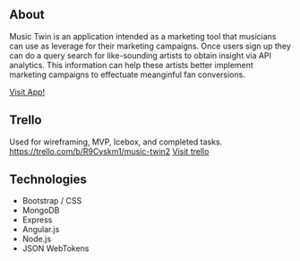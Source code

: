 ## About
Music Twin is an application intended as a marketing tool that musicians can use
as leverage for their marketing campaigns. Once users sign up they can do a query
search for like-sounding artists to obtain insight via API analytics. This information
can help these artists better implement marketing campaigns to effectuate meanginful
fan conversions.

[Visit App!](https://musictwin.herokuapp.com/#/home)

## Trello
Used for wireframing, MVP, Icebox, and completed tasks.
https://trello.com/b/R9Cyskm1/music-twin2
[Visit trello](https://trello.com/b/R9Cyskm1/music-twin2)

## Technologies

- Bootstrap / CSS
- MongoDB
- Express
- Angular.js
- Node.js
- JSON WebTokens
